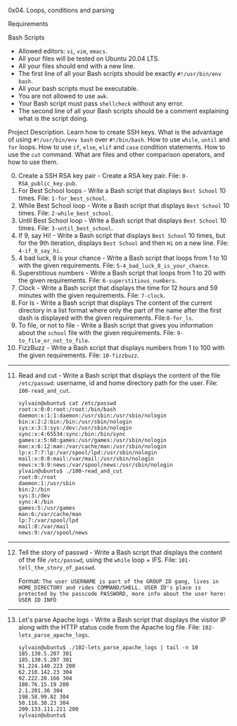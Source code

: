 0x04. Loops, conditions and parsing

Requirements

Bash Scripts
*   Allowed editors: `vi`, `vim`, `emacs`.
*   All your files will be tested on Ubuntu 20.04 LTS.
*   All your files should end with a new line.
*   The first line of all your Bash scripts should be exactly `#!/usr/bin/env bash`.
*   All your bash scripts must be executable.
*   You are not allowed to use `awk`.
*   Your Bash script must pass `shellcheck` without any error.
*   The second line of all your Bash scripts should be a comment explaining what is the script doing.

Project Description.
Learn how to create SSH keys.
What is the advantage of using `#!/usr/bin/env bash` over `#!/bin/bash`.
How to use `while`, `until` and `for` loops.
How to use `if`, `else`, `elif` and `case` condition statements.
How to use the `cut` command.
What are files and other comparison operators, and how to use them.


0. Create a SSH RSA key pair - Create a RSA key pair.
    File: `0-RSA_public_key.pub`.
1. For Best School loops - Write a Bash script that displays `Best School` 10 times.
    File: `1-for_best_school`.
2. While Best School loop - Write a Bash script that displays `Best School` 10 times.
    File: `2-while_best_school`.
3. Until Best School loop - Write a Bash script that displays `Best School` 10 times.
    File: `3-until_best_school`.
4. If 9, say Hi! - Write a Bash script that displays `Best School` 10 times, but for the 9th iteration, displays `Best School` and then `Hi` on a new line.
    File: `4-if_9_say_hi`.
5. 4 bad luck, 8 is your chance - Write a Bash script that loops from 1 to 10 with the given requirements.
    File: `5-4_bad_luck_8_is_your_chance`.
6. Superstitious numbers - Write a Bash script that loops from 1 to 20 with the given requirements.
    File: `6-superstitious_numbers`.
7. Clock - Write a Bash script that displays the time for 12 hours and 59 minutes with the given requirements.
    File: `7-clock`.
8. For ls - Write a Bash script that displays The content of the current directory in a list format where only the part of the name after the first dash is displayed with the given requirements. 
    File:`8-for_ls`.
9. To file, or not to file - Write a Bash script that gives you information about the `school` file with the given requirements.
    File: `9-to_file_or_not_to_file`.
10. FizzBuzz - Write a Bash script that displays numbers from 1 to 100 with the given requirements.
    File: `10-fizzbuzz`.
---
11. Read and cut - Write a Bash script that displays the content of the file `/etc/passwd`: username, id and home directory path for the user.
    File: `100-read_and_cut`.
    ```
    sylvain@ubuntu$ cat /etc/passwd
    root:x:0:0:root:/root:/bin/bash
    daemon:x:1:1:daemon:/usr/sbin:/usr/sbin/nologin
    bin:x:2:2:bin:/bin:/usr/sbin/nologin
    sys:x:3:3:sys:/dev:/usr/sbin/nologin
    sync:x:4:65534:sync:/bin:/bin/sync
    games:x:5:60:games:/usr/games:/usr/sbin/nologin
    man:x:6:12:man:/var/cache/man:/usr/sbin/nologin
    lp:x:7:7:lp:/var/spool/lpd:/usr/sbin/nologin
    mail:x:8:8:mail:/var/mail:/usr/sbin/nologin
    news:x:9:9:news:/var/spool/news:/usr/sbin/nologin
    ylvain@ubuntu$ ./100-read_and_cut
    root:0:/root
    daemon:1:/usr/sbin
    bin:2:/bin
    sys:3:/dev
    sync:4:/bin
    games:5:/usr/games
    man:6:/var/cache/man
    lp:7:/var/spool/lpd
    mail:8:/var/mail
    news:9:/var/spool/news
    ```
---

12. Tell the story of passwd - Write a Bash script that displays the content of the file `/etc/passwd`, using the `while` loop + IFS.
    File: `101-tell_the_story_of_passwd`.

    Format: `The user USERNAME is part of the GROUP_ID gang, lives in HOME_DIRECTORY and rides COMMAND/SHELL. USER ID's place is protected by the passcode PASSWORD, more info about the user here: USER ID INFO`
---

13. Let's parse Apache logs - Write a Bash script that displays the visitor IP along with the HTTP status code from the Apache log file.
    File: `102-lets_parse_apache_logs`.
    ```
    sylvain@ubuntu$ ./102-lets_parse_apache_logs | tail -n 10
    185.130.5.207 301
    185.130.5.207 301
    91.224.140.223 200
    62.210.142.23 304
    92.222.20.166 304
    180.76.15.19 200
    2.1.201.36 304
    198.58.99.82 304
    50.116.30.23 304
    209.133.111.211 200
    sylvain@ubuntu$
    ```
